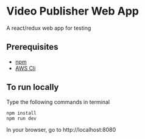 # Video Publisher Web App
A react/redux web app for testing

## Prerequisites
- [npm](https://nodejs.org/en/download/)
- [AWS Cli](https://www.cyberciti.biz/faq/osx-installing-the-aws-command-line-interface-using-brew/)

## To run locally
Type the following commands in terminal

```
npm install
npm run dev
```

In your browser, go to http://localhost:8080

